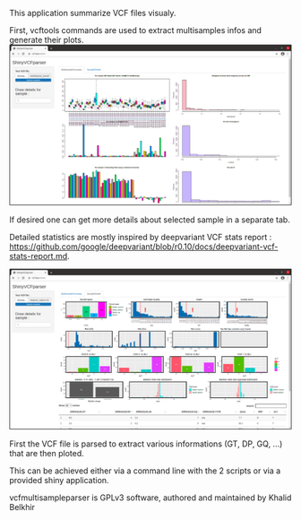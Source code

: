 
This application summarize VCF files visualy. 

First, vcftools commands are used to extract multisamples infos and generate their plots.
![Multi samples plot](multisamples.png)

If desired one can get more details about selected sample in a separate tab.

Detailed statistics are mostly inspired by deepvariant VCF stats report : https://github.com/google/deepvariant/blob/r0.10/docs/deepvariant-vcf-stats-report.md.

![Detailed sample plot](SampleDetails.png)

First the VCF file is parsed to extract various informations (GT, DP, GQ, ...) that are then ploted.

This can be achieved either via a command line with the 2 scripts or via a provided shiny application.

vcfmultisampleparser is GPLv3 software, authored and maintained by Khalid Belkhir